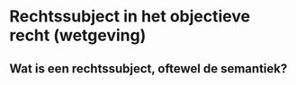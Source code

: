 # Rechtssubject in het objectieve recht (wetgeving)
## Wat is een rechtssubject, oftewel de semantiek?
